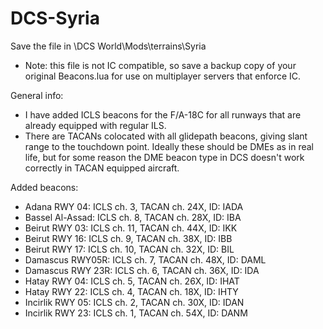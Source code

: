 # DCS-Syria

Save the file in \DCS World\Mods\terrains\Syria

* Note: this file is not IC compatible, so save a backup copy of your original Beacons.lua for use on multiplayer servers that enforce IC.

General info:
* I have added ICLS beacons for the F/A-18C for all runways that are already equipped with regular ILS.
* There are TACANs colocated with all glidepath beacons, giving slant range to the touchdown point. Ideally these should be DMEs as in real life, but for some reason the DME beacon type in DCS doesn't work correctly in TACAN equipped aircraft.

Added beacons:
- Adana RWY 04: 	ICLS ch. 3, TACAN ch. 24X, ID: IADA
- Bassel Al-Assad:	ICLS ch. 8, TACAN ch. 28X, ID: IBA
- Beirut RWY 03:	ICLS ch. 11, TACAN ch. 44X, ID: IKK
- Beirut RWY 16:	ICLS ch. 9, TACAN ch. 38X, ID: IBB
- Beirut RWY 17:	ICLS ch. 10, TACAN ch. 32X, ID: BIL
- Damascus RWY05R: 	ICLS ch. 7, TACAN ch. 48X, ID: DAML
- Damascus RWY 23R:	ICLS ch. 6, TACAN ch. 36X, ID: IDA
- Hatay RWY 04:		ICLS ch. 5, TACAN ch. 26X, ID: IHAT
- Hatay RWY 22:		ICLS ch. 4, TACAN ch. 18X, ID: IHTY
- Incirlik RWY 05:	ICLS ch. 2, TACAN ch. 30X, ID: IDAN
- Incirlik RWY 23:	ICLS ch. 1, TACAN ch. 54X, ID: DANM
